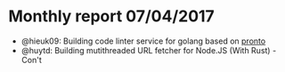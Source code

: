 # Monthly report 07/04/2017

- @hieuk09: Building code linter service for golang based on [pronto](https://github.com/mmozuras/pronto)
- @huytd: Building mutithreaded URL fetcher for Node.JS (With Rust) - Con't
